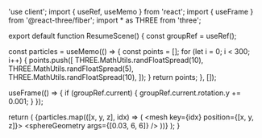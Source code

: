 'use client';
import { useRef, useMemo } from 'react';
import { useFrame } from '@react-three/fiber';
import * as THREE from 'three';

export default function ResumeScene() {
  const groupRef = useRef();

  const particles = useMemo(() => {
    const points = [];
    for (let i = 0; i < 300; i++) {
      points.push([
        THREE.MathUtils.randFloatSpread(10),
        THREE.MathUtils.randFloatSpread(5),
        THREE.MathUtils.randFloatSpread(10),
      ]);
    }
    return points;
  }, []);

  useFrame(() => {
    if (groupRef.current) {
      groupRef.current.rotation.y += 0.001;
    }
  });

  return (
    <group ref={groupRef}>
      {particles.map(([x, y, z], idx) => (
        <mesh key={idx} position={[x, y, z]}>
          <sphereGeometry args={[0.03, 6, 6]} />
          <meshBasicMaterial color="#38bdf8" />
        </mesh>
      ))}
    </group>
  );
}
